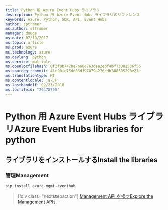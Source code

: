 ```yaml
---
title: Python 用 Azure Event Hubs ライブラリ
description: Python 用 Azure Event Hubs ライブラリのリファレンス
keywords: Azure, Python, SDK, API, Event Hubs
author: sptramer
ms.author: sttramer
manager: douge
ms.date: 07/10/2017
ms.topic: article
ms.prod: azure
ms.technology: azure
ms.devlang: python
ms.service: multiple
ms.openlocfilehash: 0f3f0b747be7a66e763daa2ebf4bf73881536f56
ms.sourcegitcommit: 41e90fe75de03d397079a276cdb388305290e27e
ms.translationtype: HT
ms.contentlocale: ja-JP
ms.lasthandoff: 02/23/2018
ms.locfileid: "29478795"
---
```

# <a name="azure-event-hubs-libraries-for-python"></a><span data-ttu-id="13b71-104">Python 用 Azure Event Hubs ライブラリ</span><span class="sxs-lookup"><span data-stu-id="13b71-104">Azure Event Hubs libraries for python</span></span>

## <a name="install-the-libraries"></a><span data-ttu-id="13b71-105">ライブラリをインストールする</span><span class="sxs-lookup"><span data-stu-id="13b71-105">Install the libraries</span></span>


### <a name="management"></a><span data-ttu-id="13b71-106">管理</span><span class="sxs-lookup"><span data-stu-id="13b71-106">Management</span></span>

```bash
pip install azure-mgmt-eventhub
```
> [!div class="nextstepaction"]
> [<span data-ttu-id="13b71-107">Management API を探す</span><span class="sxs-lookup"><span data-stu-id="13b71-107">Explore the Management APIs</span></span>](/python/api/overview/azure/eventhub/management)
